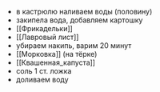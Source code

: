 - в кастрюлю наливаем воды (половину)
- закипела вода, добавляем картошку
- [[Фрикадельки]]
- [[Лавровый лист]]
- убираем накипь, варим 20 минут
- [[Морковка]] (на тёрке)
- [[Квашенная_капуста]]
- соль 1 ст. ложка 
- доливаем воду